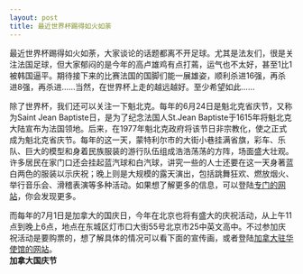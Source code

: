```yaml
---
layout: post
title: 最近世界杯踢得如火如荼
---
```


<p>最近世界杯踢得如火如荼，大家谈论的话题都离不开足球。尤其是法友们，很是关注法国足球，但大家郁闷的是今年的高卢雄鸡有点打蔫，运气也不太好，甚至1比1被韩国逼平。期待接下来的比赛法国的国脚们能一展雄姿，顺利杀进16强，再杀进8强，再杀进……当然，在世界杯上走的越远越好。至少希望如此……</p>
<p>除了世界杯，我们还可以关注一下魁北克。每年的6月24日是魁北克省庆节，又称为Saint Jean Baptiste日，是为了纪念法国人St.Jean Baptiste于1615年将魁北克大陆宣布为法国领地。后来，在1977年魁北克政府将该节日非宗教化，使之正式成为魁北克省庆节。每年的这一天，蒙特利尔市的大街小巷挂满省旗，彩车、乐队、巨大的模型和身着民族服装的游行队伍组成浩浩荡荡的方阵，场面盛大壮观。许多居民在家门口还会挂起蓝汽球和白汽球，讲究一些的人士还要在这一天身著蓝白两色的服装以示庆祝；晚上则是大规模的露天演出，包括跳舞狂欢、燃放烟火、举行音乐会、滑稽表演等多种活动。如果想了解更多的信息，可以登陆<a href="http://www.fetenationale.qc.ca/">专门的网站</a>，你会发现更多。</p>
<p>而每年的7月1日是加拿大的国庆日，今年在北京也将有盛大的庆祝活动，从上午11点到晚上6点，地点在东城区灯市口大街55号北京市25中英文高中。不过参加庆祝活动是要购票的，想了解具体的情况可以看下面的宣传画，或者登陆<a href="http://www.beijing.gc.ca/beijing/fr/2203/">加拿大驻华使馆的网站</a>。<br /><a href="/node/37"></a><strong>加拿大国庆节</strong></p>
<p></p>
